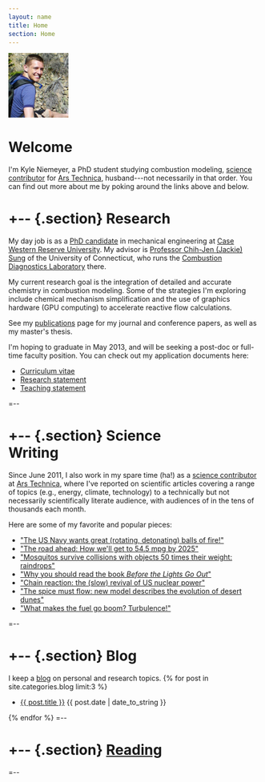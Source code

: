 ```yaml
---
layout: name
title: Home
section: Home
---
```


<img class='inset right' src='/images/cropped-kyle-niemeyer.jpg' title='Kyle Niemeyer' alt='Photo of Kyle Niemeyer hiking in the Rocky Mountains' width='120px' />

Welcome
=======

I'm Kyle Niemeyer, a PhD student studying combustion modeling, [science contributor](http://arstechnica.com/author/kyle-niemeyer/) for [Ars Technica](http://arstechnica.com/), husband---not necessarily in that order. 
You can find out more about me by poking around the links above and below.  

+--	{.section}
Research
========

My day job is as a [PhD candidate](/work) in mechanical engineering at [Case Western Reserve University](http://case.edu/). My advisor is [Professor 
Chih-Jen (Jackie) Sung](http://www.engr.uconn.edu/me/cms/people/87-chihsung) 
of the University of Connecticut, who runs the [Combustion Diagnostics Laboratory](http://combdiaglab.engr.uconn.edu/) there.

My current research goal is the integration of detailed and accurate chemistry 
in combustion modeling. Some of the strategies I'm exploring include chemical mechanism simplification and the use of graphics hardware (GPU computing) to accelerate reactive flow calculations.

See my [publications](/work/pubs) page for my journal and conference papers, as well as my master's thesis.

I'm hoping to graduate in May 2013, and will be seeking a post-doc or full-time faculty position. You can check out my application documents here:

- [Curriculum vitae](/cv)
- [Research statement](/cv/research-statement)
- [Teaching statement](/cv/teaching-statement)

=--

+-- {.section}
Science <br/> Writing
===============

Since June 2011, I also work in my spare time (ha!) as a [science
contributor][kylears] at [Ars Technica][ars], where I've reported on scientific articles covering a range of topics (e.g., energy, climate, technology) to a technically but not necessarily scientifically literate audience, with audiences of in the tens of thousands each month.

Here are some of my favorite and popular pieces:

- ["The US Navy wants great (rotating, detonating) balls of fire!"](http://arstechnica.com/science/2012/11/the-us-navy-wants-great-rotating-detonating-balls-of-fire/)
- ["The road ahead: How we'll get to 54.5 mpg by 2025"](http://arstechnica.com/features/2012/10/the-road-ahead-how-well-get-to-54-5-mpg-by-2025/)
- ["Mosquitos survive collisions with objects 50 times their weight: raindrops"](http://arstechnica.com/science/2012/06/mosquitos-survive-collisions-with-objects-50-times-their-weight-raindrops/)
- ["Why you should read the book _Before the Lights Go Out_"](http://arstechnica.com/science/2012/04/why-you-should-read-the-book-before-the-lights-go-out/)
- ["Chain reaction: the (slow) revival of US nuclear power"](http://arstechnica.com/science/2012/03/chain-reaction-the-slow-revival-of-us-nuclear-power/)
- ["The spice must flow: new model describes the evolution of desert dunes"](http://arstechnica.com/science/2012/02/the-spice-must-flow-describing-the-evolution-of-desert-dunes/)
- ["What makes the fuel go boom? Turbulence!"](http://arstechnica.com/science/2011/07/what-makes-the-fuel-go-boom-turbulence/)

=--

+-- {.section}
Blog
=====
I keep a [blog](/blog/) on personal and research topics.
{% for post in site.categories.blog limit:3 %}
<ul class="compact recent">
<li>
	<a href="{{ post.url }}" title="{{ post.excerpt }}">{{ post.title }}</a>
	<span class="date">{{ post.date | date_to_string }}</span> 
</li>
</ul>
{% endfor %}
=--

+-- {.section}
[Reading](http://www.goodreads.com/kyleniemeyer)
==============================================

<style type="text/css" media="screen">
.gr_grid_container { /* customize grid container div here. eg: width: 500px; */ } 
  .gr_grid_book_container { /* customize book cover container div here */ 
    float: left; 
    width: 39px; 
    height: 60px; 
    padding: 0px 0px;
    overflow: hidden;
  }
</style>
<script type="text/javascript" src="http://www.goodreads.com/review/grid_widget/1983734.Kyle's%20currently-reading%20book%20list?cover_size=small&hide_link=&hide_title=true&num_books=10&order=a&shelf=currently-reading&sort=date_added&widget_id=1349672197" charset="utf-8"> </script>

=--

[kylears]: http://arstechnica.com/author/kyle-niemeyer/
[ars]: http://arstechnica.com/